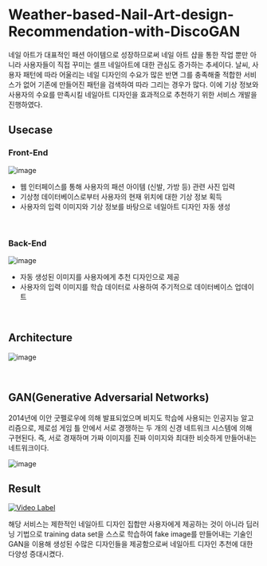 # Weather-based-Nail-Art-design-Recommendation-with-DiscoGAN

네일 아트가 대표적인 패션 아이템으로 성장하므로써 네일 아트 샵을 통한 작업 뿐만 아니라 사용자들이 직접 꾸미는 셀프 네일아트에 대한 관심도 증가하는 추세이다. 날씨, 사용자 패턴에 따라 어울리는 네일 디자인의 수요가 많은 반면 그를 충족해줄 적합한 서비스가 없어 기존에 만들어진 패턴을 검색하여 따라 그리는 경우가 많다. 이에 기상 정보와 사용자의 수요를 만족시킬 네일아트 디자인을 효과적으로 추천하기 위한 서비스 개발을 진행하였다.

## Usecase

### Front-End

![image](https://user-images.githubusercontent.com/53864655/72873105-50b63900-3d32-11ea-9e87-fd0870242815.png)

* 웹 인터페이스를 통해 사용자의 패션 아이템 (신발, 가방 등) 관련 사진 입력
* 기상청 데이터베이스로부터 사용자의 현재 위치에 대한 기상 정보 획득
* 사용자의 입력 이미지와 기상 정보를 바탕으로 네일아트 디자인 자동 생성

<br>

### Back-End

![image](https://user-images.githubusercontent.com/53864655/72873165-72afbb80-3d32-11ea-86fa-f8b9b807ca82.png)

* 자동 생성된 이미지를 사용자에게 추천 디자인으로 제공
* 사용자의 입력 이미지를 학습 데이터로 사용하여 주기적으로 데이터베이스 업데이트

<br>

## Architecture

![image](https://user-images.githubusercontent.com/53864655/72874779-1ea6d600-3d36-11ea-9550-63c53106b976.png)

<br>

## GAN(Generative Adversarial Networks) 

2014년에 이안 굿펠로우에 의해 발표되었으며 비지도 학습에 사용되는 인공지능 알고리즘으로, 제로섬 게임 틀 안에서 서로 경쟁하는 두 개의 신경 네트워크 시스템에 의해 구현된다. 즉, 서로 경재하며 가짜 이미지를 진짜 이미지와 최대한 비슷하게 만들어내는 네트워크이다. 

![image](https://user-images.githubusercontent.com/53864655/72875148-04212c80-3d37-11ea-92af-7de09e4c2df6.png)

## Result

[![Video Label](http://img.youtube.com/vi/uLR1RNqJ1Mw/0.jpg)](https://youtu.be/U-fNqgBuCK8)

해당 서비스는 제한적인 네일아트 디자인 집합만 사용자에게 제공하는 것이 아니라 딥러닝 기법으로 training data set을 스스로 학습하여 fake image를 만들어내는 기술인 GAN을 이용해 생성된 수많은 디자인들을 제공함으로써 네일아트 디자인 추천에 대한 다양성 증대시켰다.



